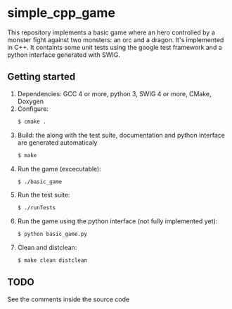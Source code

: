 # simple_cpp_game

This repository implements a basic game where an hero controlled by a monster fight against two monsters: an orc and a dragon. It's implemented in C++. It containts some unit tests using the google test framework and a python interface generated with SWIG.


## Getting started

1. Dependencies: GCC 4 or more, python 3, SWIG 4 or more, CMake, Doxygen
2. Configure:
    ```bash
    $ cmake .
    ```
3. Build: the along with the test suite, documentation and python interface are generated automaticaly
    ```bash
    $ make
    ```
4. Run the game (excecutable):
    ```bash
    $ ./basic_game
    ```
5. Run the test suite:
    ```bash
    $ ./runTests
    ```
6. Run the game using the python interface (not fully implemented yet):
    ```bash
    $ python basic_game.py
    ```
7. Clean and distclean:
    ```bash
    $ make clean distclean
    ```

## TODO
See the comments inside the source code
